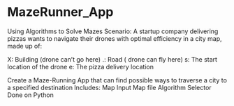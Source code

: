 # MazeRunner_App
Using Algorithms to Solve Mazes
Scenario: A startup company delivering pizzas wants to navigate their drones with optimal efficiency in a city map, made up of:

X:  Building (drone can’t go here)
.:  Road ( drone can fly here)
s:  The start location of the drone
e: The pizza delivery location

Create a Maze-Running App that can find possible ways to traverse a city to a specified destination
Includes:
Map
Input Map file
Algorithm Selector
Done on Python
